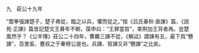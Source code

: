 九　莊公十九年

“鬻拳强諫楚子，楚子弗從，臨之以兵，懼而從之。”按《吕氏春秋·直諫》篇、《説苑·正諫》篇皆記楚文王朞年不朝，葆申曰：“王罪當笞”，束荆加王背者再。豈楚風然乎？《公羊傳》莊公二十四年，曹羈三諫不從，《解詁》謂諫有五，最下爲“戇諫”，百里奚、蹇叔之于秦穆公是也。兵諫、笞諫又非“戇諫”之比矣。